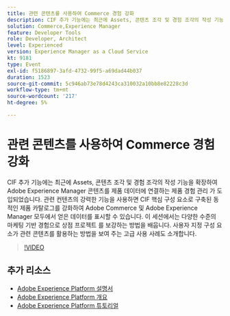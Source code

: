```yaml
---
title: 관련 콘텐츠를 사용하여 Commerce 경험 강화
description: CIF 추가 기능에는 최근에 Assets, 콘텐츠 조각 및 경험 조각의 작성 기능을 확장하여 Adobe Experience Manager 콘텐츠를 제품 데이터에 연결하는 제품 경험 관리 가 도입되었습니다. 관련 컨텐츠의 강력한 기능을 사용하면 CIF 핵심 구성 요소로 구축된 동적인 제품 카탈로그를 강화하여 Adobe Commerce 및 Adobe Experience Manager 모두에서 얻은 데이터를 표시할 수 있습니다. 이 세션에서는 다양한 수준의 마케팅 기반 경험으로 상점 프로젝트 를 보강하는 방법을 배웁니다. 사용자 지정 구성 요소가 관련 콘텐츠를 활용하는 방법을 보여 주는 고급 사용 사례도 소개합니다.
solution: Commerce,Experience Manager
feature: Developer Tools
role: Developer, Architect
level: Experienced
version: Experience Manager as a Cloud Service
kt: 9181
type: Event
exl-id: f5186897-3afd-4732-99f5-a69dad44b037
duration: 1523
source-git-commit: 5c946ab73e78d4243ca310032a10bb8e82228c3d
workflow-type: tm+mt
source-wordcount: '217'
ht-degree: 5%

---
```


# 관련 콘텐츠를 사용하여 Commerce 경험 강화

CIF 추가 기능에는 최근에 Assets, 콘텐츠 조각 및 경험 조각의 작성 기능을 확장하여 Adobe Experience Manager 콘텐츠를 제품 데이터에 연결하는 제품 경험 관리 가 도입되었습니다. 관련 컨텐츠의 강력한 기능을 사용하면 CIF 핵심 구성 요소로 구축된 동적인 제품 카탈로그를 강화하여 Adobe Commerce 및 Adobe Experience Manager 모두에서 얻은 데이터를 표시할 수 있습니다. 이 세션에서는 다양한 수준의 마케팅 기반 경험으로 상점 프로젝트 를 보강하는 방법을 배웁니다. 사용자 지정 구성 요소가 관련 콘텐츠를 활용하는 방법을 보여 주는 고급 사용 사례도 소개합니다.

>[!VIDEO](https://video.tv.adobe.com/v/337772/?quality=12&learn=on&hidetitle=true)

## 추가 리소스

- [Adobe Experience Platform 설명서](https://experienceleague.adobe.com/docs/experience-platform.html)
- [Adobe Experience Platform 개요](https://experienceleague.adobe.com/docs/experience-platform/landing/home.html?lang=ko)
- [Adobe Experience Platform 튜토리얼](https://experienceleague.adobe.com/docs/platform-learn/tutorials/overview.html?lang=en)
